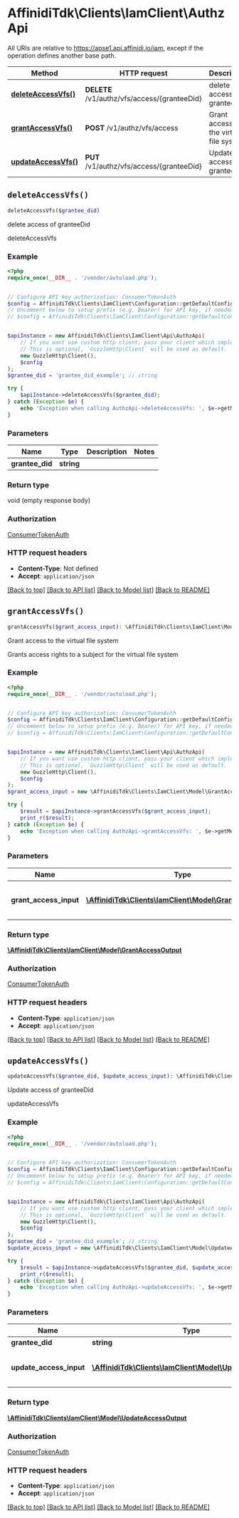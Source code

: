 # AffinidiTdk\Clients\IamClient\AuthzApi

All URIs are relative to https://apse1.api.affinidi.io/iam, except if the operation defines another base path.

| Method | HTTP request | Description |
| ------------- | ------------- | ------------- |
| [**deleteAccessVfs()**](AuthzApi.md#deleteAccessVfs) | **DELETE** /v1/authz/vfs/access/{granteeDid} | delete access of granteeDid |
| [**grantAccessVfs()**](AuthzApi.md#grantAccessVfs) | **POST** /v1/authz/vfs/access | Grant access to the virtual file system |
| [**updateAccessVfs()**](AuthzApi.md#updateAccessVfs) | **PUT** /v1/authz/vfs/access/{granteeDid} | Update access of granteeDid |


## `deleteAccessVfs()`

```php
deleteAccessVfs($grantee_did)
```

delete access of granteeDid

deleteAccessVfs

### Example

```php
<?php
require_once(__DIR__ . '/vendor/autoload.php');


// Configure API key authorization: ConsumerTokenAuth
$config = AffinidiTdk\Clients\IamClient\Configuration::getDefaultConfiguration()->setApiKey('authorization', 'YOUR_API_KEY');
// Uncomment below to setup prefix (e.g. Bearer) for API key, if needed
// $config = AffinidiTdk\Clients\IamClient\Configuration::getDefaultConfiguration()->setApiKeyPrefix('authorization', 'Bearer');


$apiInstance = new AffinidiTdk\Clients\IamClient\Api\AuthzApi(
    // If you want use custom http client, pass your client which implements `GuzzleHttp\ClientInterface`.
    // This is optional, `GuzzleHttp\Client` will be used as default.
    new GuzzleHttp\Client(),
    $config
);
$grantee_did = 'grantee_did_example'; // string

try {
    $apiInstance->deleteAccessVfs($grantee_did);
} catch (Exception $e) {
    echo 'Exception when calling AuthzApi->deleteAccessVfs: ', $e->getMessage(), PHP_EOL;
}
```

### Parameters

| Name | Type | Description  | Notes |
| ------------- | ------------- | ------------- | ------------- |
| **grantee_did** | **string**|  | |

### Return type

void (empty response body)

### Authorization

[ConsumerTokenAuth](../../README.md#ConsumerTokenAuth)

### HTTP request headers

- **Content-Type**: Not defined
- **Accept**: `application/json`

[[Back to top]](#) [[Back to API list]](../../README.md#endpoints)
[[Back to Model list]](../../README.md#models)
[[Back to README]](../../README.md)

## `grantAccessVfs()`

```php
grantAccessVfs($grant_access_input): \AffinidiTdk\Clients\IamClient\Model\GrantAccessOutput
```

Grant access to the virtual file system

Grants access rights to a subject for the virtual file system

### Example

```php
<?php
require_once(__DIR__ . '/vendor/autoload.php');


// Configure API key authorization: ConsumerTokenAuth
$config = AffinidiTdk\Clients\IamClient\Configuration::getDefaultConfiguration()->setApiKey('authorization', 'YOUR_API_KEY');
// Uncomment below to setup prefix (e.g. Bearer) for API key, if needed
// $config = AffinidiTdk\Clients\IamClient\Configuration::getDefaultConfiguration()->setApiKeyPrefix('authorization', 'Bearer');


$apiInstance = new AffinidiTdk\Clients\IamClient\Api\AuthzApi(
    // If you want use custom http client, pass your client which implements `GuzzleHttp\ClientInterface`.
    // This is optional, `GuzzleHttp\Client` will be used as default.
    new GuzzleHttp\Client(),
    $config
);
$grant_access_input = new \AffinidiTdk\Clients\IamClient\Model\GrantAccessInput(); // \AffinidiTdk\Clients\IamClient\Model\GrantAccessInput | Grant access to virtual file system

try {
    $result = $apiInstance->grantAccessVfs($grant_access_input);
    print_r($result);
} catch (Exception $e) {
    echo 'Exception when calling AuthzApi->grantAccessVfs: ', $e->getMessage(), PHP_EOL;
}
```

### Parameters

| Name | Type | Description  | Notes |
| ------------- | ------------- | ------------- | ------------- |
| **grant_access_input** | [**\AffinidiTdk\Clients\IamClient\Model\GrantAccessInput**](../Model/GrantAccessInput.md)| Grant access to virtual file system | |

### Return type

[**\AffinidiTdk\Clients\IamClient\Model\GrantAccessOutput**](../Model/GrantAccessOutput.md)

### Authorization

[ConsumerTokenAuth](../../README.md#ConsumerTokenAuth)

### HTTP request headers

- **Content-Type**: `application/json`
- **Accept**: `application/json`

[[Back to top]](#) [[Back to API list]](../../README.md#endpoints)
[[Back to Model list]](../../README.md#models)
[[Back to README]](../../README.md)

## `updateAccessVfs()`

```php
updateAccessVfs($grantee_did, $update_access_input): \AffinidiTdk\Clients\IamClient\Model\UpdateAccessOutput
```

Update access of granteeDid

updateAccessVfs

### Example

```php
<?php
require_once(__DIR__ . '/vendor/autoload.php');


// Configure API key authorization: ConsumerTokenAuth
$config = AffinidiTdk\Clients\IamClient\Configuration::getDefaultConfiguration()->setApiKey('authorization', 'YOUR_API_KEY');
// Uncomment below to setup prefix (e.g. Bearer) for API key, if needed
// $config = AffinidiTdk\Clients\IamClient\Configuration::getDefaultConfiguration()->setApiKeyPrefix('authorization', 'Bearer');


$apiInstance = new AffinidiTdk\Clients\IamClient\Api\AuthzApi(
    // If you want use custom http client, pass your client which implements `GuzzleHttp\ClientInterface`.
    // This is optional, `GuzzleHttp\Client` will be used as default.
    new GuzzleHttp\Client(),
    $config
);
$grantee_did = 'grantee_did_example'; // string
$update_access_input = new \AffinidiTdk\Clients\IamClient\Model\UpdateAccessInput(); // \AffinidiTdk\Clients\IamClient\Model\UpdateAccessInput | update access to virtual file system

try {
    $result = $apiInstance->updateAccessVfs($grantee_did, $update_access_input);
    print_r($result);
} catch (Exception $e) {
    echo 'Exception when calling AuthzApi->updateAccessVfs: ', $e->getMessage(), PHP_EOL;
}
```

### Parameters

| Name | Type | Description  | Notes |
| ------------- | ------------- | ------------- | ------------- |
| **grantee_did** | **string**|  | |
| **update_access_input** | [**\AffinidiTdk\Clients\IamClient\Model\UpdateAccessInput**](../Model/UpdateAccessInput.md)| update access to virtual file system | |

### Return type

[**\AffinidiTdk\Clients\IamClient\Model\UpdateAccessOutput**](../Model/UpdateAccessOutput.md)

### Authorization

[ConsumerTokenAuth](../../README.md#ConsumerTokenAuth)

### HTTP request headers

- **Content-Type**: `application/json`
- **Accept**: `application/json`

[[Back to top]](#) [[Back to API list]](../../README.md#endpoints)
[[Back to Model list]](../../README.md#models)
[[Back to README]](../../README.md)
